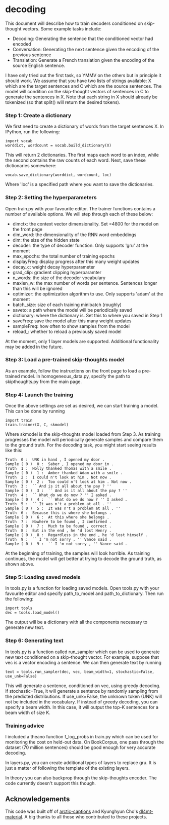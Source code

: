 # decoding

This document will describe how to train decoders conditioned on skip-thought vectors. Some example tasks include:

* Decoding: Generating the sentence that the conditioned vector had encoded
* Conversation: Generating the next sentence given the encoding of the previous sentence
* Translation: Generate a French translation given the encoding of the source English sentence.

I have only tried out the first task, so YMMV on the others but in principle it should work. We assume that you have two lists of strings available: X which are the target sentences and C which are the source sentences. The model will condition on the skip-thought vectors of sentences in C to generate the sentences in X. Note that each string in X should already be tokenized (so that split() will return the desired tokens).

### Step 1: Create a dictionary

We first need to create a dictionary of words from the target sentences X. In IPython, run the following:

    import vocab
    worddict, wordcount = vocab.build_dictionary(X)

This will return 2 dictionaries. The first maps each word to an index, while the second contains the raw counts of each word. Next, save these dictionaries somewhere:

    vocab.save_dictionary(worddict, wordcount, loc)
    
Where 'loc' is a specified path where you want to save the dictionaries.

### Step 2: Setting the hyperparameters

Open train.py with your favourite editor. The trainer functions contains a number of available options. We will step through each of these below:

* dimctx: the context vector dimensionality. Set =4800 for the model on the front page
* dim_word: the dimensionality of the RNN word embeddings
* dim: the size of the hidden state
* decoder: the type of decoder function. Only supports 'gru' at the moment
* max_epochs: the total number of training epochs
* displayFreq: display progress after this many weight updates
* decay_c: weight decay hyperparameter
* grad_clip: gradient clipping hyperparamter
* n_words: the size of the decoder vocabulary
* maxlen_w: the max number of words per sentence. Sentences longer than this will be ignored
* optimizer: the optimization algorithm to use. Only supports 'adam' at the moment
* batch_size: size of each training minibatch (roughly)
* saveto: a path where the model will be periodically saved
* dictionary: where the dictionary is. Set this to where you saved in Step 1
* saveFreq: save the model after this many weight updates
* sampleFreq: how often to show samples from the model
* reload_: whether to reload a previously saved model

At the moment, only 1 layer models are supported. Additional functionality may be added in the future.

### Step 3: Load a pre-trained skip-thoughts model

As an example, follow the instructions on the front page to load a pre-trained model. In homogeneous_data.py, specify the path to skipthoughts.py from the main page.

### Step 4: Launch the training

Once the above settings are set as desired, we can start training a model. This can be done by running

    import train
    train.trainer(X, C, skmodel)

Where skmodel is the skip-thoughts model loaded from Step 3. As training progresses the model will periodically generate samples and compare them to the ground truth. For the decoding task, you might start seeing results like this:

    Truth  0 :  UNK in hand , I opened my door .
    Sample ( 0 )  0 :  Saber , I opened my door in .    
    Truth  1 :  Holly thanked Thomas with a smile .     
    Sample ( 0 )  1 :  Amber thanked Adam with a smile .   
    Truth  2 :  I could n't look at him . Not now .          
    Sample ( 0 )  2 :  Too could n't look at him . Not now .     
    Truth  3 :  `` And is it all about the pay ? ''          
    Sample ( 0 )  3 :  `` And is it all about the pay ? ''        
    Truth  4 :  `` What do we do now ? '' I asked .             
    Sample ( 0 )  4 :  `` What do we do now ? '' I asked .      
    Truth  5 :  `` It was n't a problem at all . ''            
    Sample ( 0 )  5 :  It was n't a problem at all . ''     
    Truth  6 :  Because this is where she belongs .     
    Sample ( 0 )  6 :  At this where she belongs .      
    Truth  7 :  Nowhere to be found , I confirmed .     
    Sample ( 0 )  7 :  Much to be found , correct .     
    Truth  8 :  But in the end , he 'd lost Henry .    
    Sample ( 0 )  8 :  Regardless in the end , he 'd lost himself .  
    Truth  9 :  `` I 'm not sorry , '' Vance said .         
    Sample ( 0 )  9 :  `` I 'm not sorry , '' Vance said .
    
At the beginning of training, the samples will look horrible. As training continues, the model will get better at trying to decode the ground truth, as shown above.

### Step 5: Loading saved models

In tools.py is a function for loading saved models. Open tools.py with your favourite editor and specify path_to_model and path_to_dictionary. Then run the following:

    import tools
    dec = tools.load_model()

The output will be a dictionary with all the components necessary to generate new text.

### Step 6: Generating text

In tools.py is a function called run_sampler which can be used to generate new text conditioned on a skip-thought vector. For example, suppose that vec is a vector encoding a sentence. We can then generate text by running

    text = tools.run_sampler(dec, vec, beam_width=1, stochastic=False, use_unk=False)
  
This will generate a sentence, conditioned on vec, using greedy decoding. If stochastic=True, it will generate a sentence by randomly sampling from the predicted distributions. If use_unk=False, the unknown token (UNK) will not be included in the vocabulary. If instead of greedy decoding, you can specify a beam width. In this case, it will output the top-K sentences for a beam width of size K.

### Training advice

I included a theano function f_log_probs in train.py which can be used for monitoring the cost on held-out data. On BookCorpus, one pass through the dataset (70 million sentences) should be good enough for very accurate decoding.

In layers.py, you can create additional types of layers to replace gru. It is just a matter of following the template of the existing layers.

In theory you can also backprop through the skip-thoughts encoder. The code currently doesn't support this though.

## Acknowledgements

This code was built off of [arctic-captions](https://github.com/kelvinxu/arctic-captions) and Kyunghyun Cho's [dl4mt-material](https://github.com/kyunghyuncho/dl4mt-material). A big thanks to all those who contributed to these projects.
